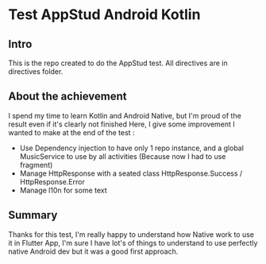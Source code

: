 # Test AppStud Android Kotlin

## Intro
This is the repo created to do the AppStud test.
All directives are in directives folder.

## About the achievement
I spend my time to learn Kotlin and Android Native, but I'm proud of the result even if it's clearly not finished
Here, I give some improvement I wanted to make at the end of the test : 
- Use Dependency injection to have only 1 repo instance, and a global MusicService to use by all activities (Because now I had to use fragment)
- Manage HttpResponse with a seated class HttpResponse.Success / HttpResponse.Error
- Manage l10n for some text

## Summary
Thanks for this test, 
I'm really happy to understand how Native work to use it in Flutter App, 
I'm sure I have lot's of things to understand to use perfectly native Android dev but it was a good first approach.



